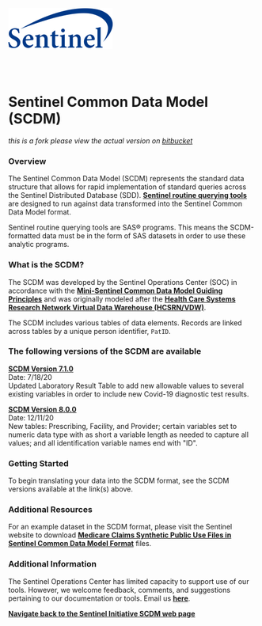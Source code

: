 ![alt text](resources/logo.png)

<br> 
<br> 

# Sentinel Common Data Model (SCDM)<br>  

*this is a fork please view the actual version on [bitbucket](https://dev.sentinelsystem.org/projects/SCDM/repos/sentinel_common_data_model/browse)*


### Overview<br>  
The Sentinel Common Data Model (SCDM) represents the standard data structure that allows for rapid implementation of standard queries across the Sentinel Distributed Database (SDD). [<b>Sentinel routine querying tools</b>](https://dev.sentinelsystem.org/projects/AD/repos/qrp/browse) are designed to run against data transformed into the Sentinel Common Data Model format.

Sentinel routine querying tools are SAS® programs. This means the SCDM-formatted data must be in the form of SAS datasets in order to use these analytic programs.

### What is the SCDM?<br>
The SCDM was developed by the Sentinel Operations Center (SOC) in accordance with the [<b>Mini-Sentinel Common Data Model Guiding Principles</b>](https://www.sentinelinitiative.org/sites/default/files/data/distributed-database/Mini-Sentinel_CommonDataModel_GuidingPrinciples_v1.0_0.pdf) and was originally modeled after the [<b>Health Care Systems Research Network Virtual Data Warehouse (HCSRN/VDW)</b>](http://www.hcsrn.org/en/Tools%20&%20Materials/VDW/). 

The SCDM includes various tables of data elements. Records are linked across tables by a unique person identifier, `PatID`. 

### The following versions of the SCDM are available<br>

[<b>SCDM Version 7.1.0</b>](https://dev.sentinelsystem.org/projects/SCDM/repos/sentinel_common_data_model/browse?at=SCDM7.1.0)<br>
Date: 7/18/20<br>
Updated Laboratory Result Table to add new allowable values to several existing variables in order to include new Covid-19 diagnostic test results.<br>

[<b>SCDM Version 8.0.0</b>](https://dev.sentinelsystem.org/projects/SCDM/repos/sentinel_common_data_model/browse?at=SCDM8.0.0)<br>
Date: 12/11/20<br>
New tables: Prescribing, Facility, and Provider; certain variables set to numeric data type with as short a variable length as needed to capture all values; and all identification variable names end with "ID".<br>

### Getting Started<br>
To begin translating your data into the SCDM format, see the SCDM versions available at the link(s) above.

### Additional Resources <br>
For an example dataset in the SCDM format, please visit the Sentinel website to download [<b>Medicare Claims Synthetic Public Use Files in Sentinel Common Data Model Format</b>](https://www.sentinelinitiative.org/sentinel/surveillance-tools/software-toolkits/Medicare-SynPUFs-in-SCDM) files.

### Additional Information <br>
The Sentinel Operations Center has limited capacity to support use of our tools. However, we welcome feedback, comments, and suggestions pertaining to our documentation or tools. Email us [<b>here</b>](mailto:info@sentinelsystem.org?subject=Git).  

[<b>Navigate back to the Sentinel Initiative SCDM web page</b>](https://www.sentinelinitiative.org/sentinel/data/distributed-database-common-data-model/sentinel-common-data-model)
